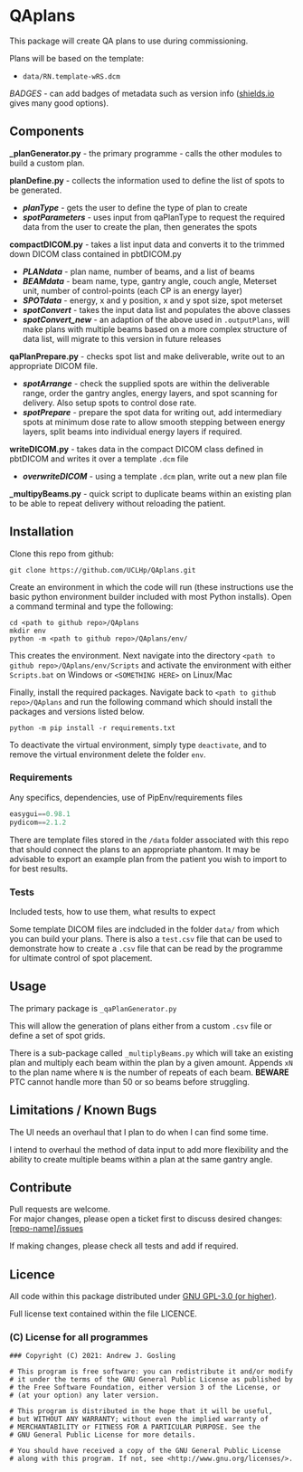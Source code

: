 # QAplans

This package will create QA plans to use during commissioning.

Plans will be based on the template:

- `data/RN.template-wRS.dcm`

_BADGES_ - can add badges of metadata such as version info ([shields.io](https://shields.io/) gives many good options).

## Components

**_planGenerator.py** - the primary programme - calls the other modules to build a custom plan.

**planDefine.py** - collects the information used to define the list of spots to be generated.

- **_planType_** - gets the user to define the type of plan to create
- **_spotParameters_** - uses input from qaPlanType to request the required data from the user to create the plan, then generates the spots

**compactDICOM.py** - takes a list input data and converts it to the trimmed down DICOM class contained in pbtDICOM.py

- **_PLANdata_** - plan name, number of beams, and a list of beams
- **_BEAMdata_** - beam name, type, gantry angle, couch angle, Meterset unit, number of control-points (each CP is an energy layer)
- **_SPOTdata_** - energy, x and y position, x and y spot size, spot meterset
- **_spotConvert_** - takes the input data list and populates the above classes
- **_spotConvert_new_** - an adaption of the above used in `.outputPlans`, will make plans with multiple beams based on a more complex structure of data list, will migrate to this version in future releases

**qaPlanPrepare.py** - checks spot list and make deliverable, write out to an appropriate DICOM file.

- **_spotArrange_** - check the supplied spots are within the deliverable range, order the gantry angles, energy layers, and spot scanning for delivery. Also setup spots to control dose rate.
- **_spotPrepare_** - prepare the spot data for writing out, add intermediary spots at minimum dose rate to allow smooth stepping between energy layers, split beams into individual energy layers if required.

**writeDICOM.py** - takes data in the compact DICOM class defined in pbtDICOM and writes it over a template `.dcm` file

- **_overwriteDICOM_** - using a template `.dcm` plan, write out a new plan file

**_multipyBeams.py** - quick script to duplicate beams within an existing plan to be able to repeat delivery without reloading the patient.

## Installation

Clone this repo from github:

```console
git clone https://github.com/UCLHp/QAplans.git
```

Create an environment in which the code will run (these instructions use the basic python environment builder included with most Python installs). Open a command terminal and type the following:

```console
cd <path to github repo>/QAplans
mkdir env
python -m <path to github repo>/QAplans/env/
```

This creates the environment. Next navigate into the directory `<path to github repo>/QAplans/env/Scripts` and activate the environment with either `Scripts.bat` on Windows or `<SOMETHING HERE>` on Linux/Mac

Finally, install the required packages. Navigate back to `<path to github repo>/QAplans` and run the following command which should install the packages and versions listed below.

```console
python -m pip install -r requirements.txt
```

To deactivate the virtual environment, simply type `deactivate`, and to remove the virtual environment delete the folder `env`.

### Requirements

Any specifics, dependencies, use of PipEnv/requirements files

```python
easygui==0.98.1
pydicom==2.1.2
```

There are template files stored in the `/data` folder associated with this repo that should connect the plans to an appropriate phantom. It may be advisable to export an example plan from the patient you wish to import to for best results.

### Tests

Included tests, how to use them, what results to expect

Some template DICOM files are indcluded in the folder `data/` from which you can build your plans. There is also a `test.csv` file that can be used to demonstrate how to create a `.csv` file that can be read by the programme for ultimate control of spot placement.

## Usage

The primary package is `_qaPlanGenerator.py`

This will allow the generation of plans either from a custom `.csv` file or define a set of spot grids.

There is a sub-package called `_multiplyBeams.py` which will take an existing plan and multiply each beam within the plan by a given amount. Appends `xN` to the plan name where `N` is the number of repeats of each beam. **BEWARE** PTC cannot handle more than 50 or so beams before struggling.

## Limitations / Known Bugs

The UI needs an overhaul that I plan to do when I can find some time.

I intend to overhaul the method of data input to add more flexibility and the ability to create multiple beams within a plan at the same gantry angle.

## Contribute

Pull requests are welcome.<br>
For major changes, please open a ticket first to discuss desired changes: [[repo-name]/issues](http://github.com/UCLHp/QAplans/issues)

If making changes, please check all tests and add if required.

## Licence

All code within this package distributed under [GNU GPL-3.0 (or higher)](https://opensource.org/licenses/GPL-3.0).

Full license text contained within the file LICENCE.

### (C) License for all programmes

```
### Copyright (C) 2021: Andrew J. Gosling

# This program is free software: you can redistribute it and/or modify
# it under the terms of the GNU General Public License as published by
# the Free Software Foundation, either version 3 of the License, or
# (at your option) any later version.

# This program is distributed in the hope that it will be useful,
# but WITHOUT ANY WARRANTY; without even the implied warranty of
# MERCHANTABILITY or FITNESS FOR A PARTICULAR PURPOSE. See the
# GNU General Public License for more details.

# You should have received a copy of the GNU General Public License
# along with this program. If not, see <http://www.gnu.org/licenses/>.
```
